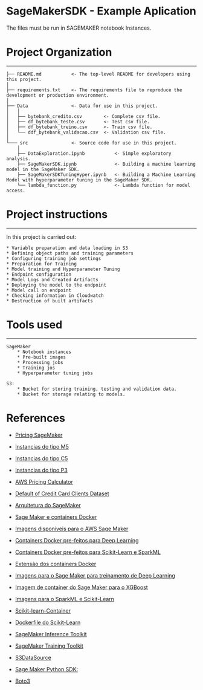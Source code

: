 # SageMakerSDK - Example Aplication 

The files must be run in SAGEMAKER notebook Instances.

# Project Organization
------------

    ├── README.md           <- The top-level README for developers using this project.
	│
    ├── requirements.txt    <- The requirements file to reproduce the development or production environment.
    │
    ├── Data                <- Data for use in this project.
	│	│
	│	├── bytebank_credito.csv        <- Complete csv file.
	│	├── df_bytebank_teste.csv       <- Test csv file.
	│	├── df_bytebank_treino.csv      <- Train csv file.
	│	└── ddf_bytebank_validacao.csv  <- Validation csv file.
	│  
    └─── src                <- Source code for use in this project.
		│
		├── DataExploration.ipynb       	<- Simple exploratory analysis.
		├── SageMakerSDK.ipynb          	<- Building a machine learning model in the SageMaker SDK.
		├── SageMakerSDKTuningHyper.ipynb	<- Building a Machine Learning Model with hyperparameter tuning in the SageMaker SDK.
		└── lambda_function.py      		<- Lambda function for model access.
		
# Project instructions
------------

In this project is carried out:

	* Variable preparation and data loading in S3
	* Defining object paths and training parameters
	* Configuring training job settings
	* Preparation for Training
	* Model training and Hyperparameter Tuning 
	* Endpoint configuration
	* Model Logs and Created Artifacts
	* Deploying the model to the endpoint
	* Model call on endpoint
	* Checking information in Cloudwatch
	* Destruction of built artifacts

		
# Tools used
------------
	
	SageMaker
		* Notebook instances
		* Pre-built images
		* Processing jobs
		* Training jos
		* Hyperparameter tuning jobs
	
	S3:
		* Bucket for storing training, testing and validation data.
		* Bucket for storage relating to models.
		
		
# References

- [Pricing SageMaker](https://aws.amazon.com/sagemaker/pricing/)  

- [Instancias do tipo M5](https://aws.amazon.com/ec2/instance-types/m5/)  

- [Instancias do tipo C5](https://aws.amazon.com/ec2/instance-types/c5/)  

- [Instancias do tipo P3](https://aws.amazon.com/ec2/instance-types/p3/)  

- [AWS Pricing Calculator](https://calculator.aws)  

- [Default of Credit Card Clients Dataset](https://www.kaggle.com/uciml/default-of-credit-card-clients-dataset)  

- [Arquitetura do SageMaker](https://docs.aws.amazon.com/sagemaker/latest/dg/how-it-works-training.html)  

- [Sage Maker e containers Docker](https://docs.aws.amazon.com/sagemaker/latest/dg/docker-containers.html)  

- [Imagens disponiveis para o AWS Sage Maker](https://github.com/aws/deep-learning-containers/blob/master/available_images.md)  

- [Containers Docker pre-feitos para Deep Learning](https://docs.aws.amazon.com/sagemaker/latest/dg/pre-built-containers-frameworks-deep-learning.html)  

- [Containers Docker pre-feitos para Scikit-Learn e SparkML](https://docs.aws.amazon.com/sagemaker/latest/dg/pre-built-docker-containers-scikit-learn-spark.html)  

- [Extensão dos containers Docker](https://github.com/awslabs/amazon-sagemaker-examples/blob/master/advanced_functionality/pytorch_extending_our_containers/pytorch_extending_our_containers.ipynb)  

- [Imagens para o Sage Maker para treinamento de Deep Learning](https://github.com/aws/deep-learning-containers/blob/master/available_images.md)  

- [Imagem de container do Sage Maker para o XGBoost](https://github.com/aws/sagemaker-xgboost-container)  

- [Imagens para o SparkML e Scikit-Learn](https://docs.aws.amazon.com/sagemaker/latest/dg/pre-built-docker-containers-scikit-learn-spark.html)   

- [Scikit-learn-Container](https://github.com/aws/sagemaker-scikit-learn-container)  

- [Dockerfile do Scikit-Learn](https://github.com/aws/sagemaker-scikit-learn-container/blob/master/docker/0.23-1/base/Dockerfile.cpu)  

- [SageMaker Inference Toolkit](https://github.com/aws/sagemaker-inference-toolkit)  

- [SageMaker Training Toolkit](https://github.com/aws/sagemaker-training-toolkit)  

- [S3DataSource](https://docs.aws.amazon.com/sagemaker/latest/APIReference/API_S3DataSource.html)  

- [Sage Maker Python SDK:](https://sagemaker.readthedocs.io/en/stable/overview.html)  

- [Boto3](https://boto3.amazonaws.com/v1/documentation/api/latest/index.html)  